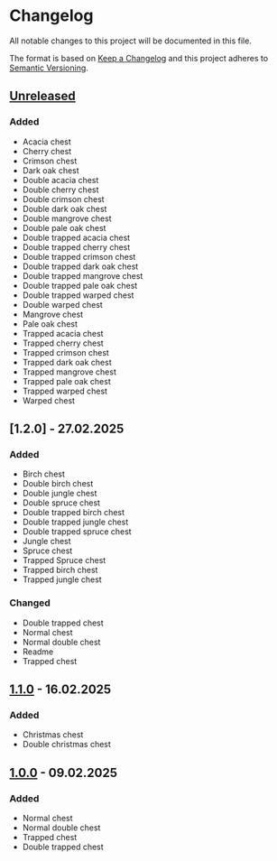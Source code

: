 # Changelog

All notable changes to this project will be documented in this file.

The format is based on [Keep a Changelog](http://keepachangelog.com/)
and this project adheres to [Semantic Versioning](http://semver.org/).

## [Unreleased]

### Added

- Acacia chest
- Cherry chest
- Crimson chest
- Dark oak chest
- Double acacia chest
- Double cherry chest
- Double crimson chest
- Double dark oak chest
- Double mangrove chest
- Double pale oak chest
- Double trapped acacia chest
- Double trapped cherry chest
- Double trapped crimson chest
- Double trapped dark oak chest
- Double trapped mangrove chest
- Double trapped pale oak chest
- Double trapped warped chest
- Double warped chest
- Mangrove chest
- Pale oak chest
- Trapped acacia chest
- Trapped cherry chest
- Trapped crimson chest
- Trapped dark oak chest
- Trapped mangrove chest
- Trapped pale oak chest
- Trapped warped chest
- Warped chest

## [1.2.0] - 27.02.2025

### Added

- Birch chest
- Double birch chest
- Double jungle chest
- Double spruce chest
- Double trapped birch chest
- Double trapped jungle chest
- Double trapped spruce chest
- Jungle chest
- Spruce chest
- Trapped Spruce chest
- Trapped birch chest
- Trapped jungle chest

### Changed

- Double trapped chest
- Normal chest
- Normal double chest
- Readme
- Trapped chest

## [1.1.0] - 16.02.2025

### Added

- Christmas chest
- Double christmas chest

## [1.0.0] - 09.02.2025

### Added

- Normal chest
- Normal double chest
- Trapped chest
- Double trapped chest

[Unreleased]: https://github.com/Konsyliarz42/chests/compare/1.2.0...master
[1.1.0]: https://github.com/Konsyliarz42/chests/compare/1.1.0...1.2.0
[1.1.0]: https://github.com/Konsyliarz42/chests/compare/1.0.0...1.1.0
[1.0.0]: https://github.com/Konsyliarz42/chests/tree/1.0.0
